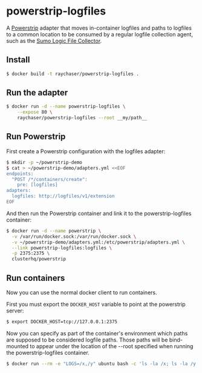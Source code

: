 powerstrip-logfiles
===================

A [Powerstrip](https://github.com/ClusterHQ/powerstrip) adapter that moves in-container logfiles and paths to logfiles to a common location to be consumed by a regular logfile collection agent, such as the [Sumo Logic File Collector](https://www.sumologic.com).

## Install

```bash
$ docker build -t raychaser/powerstrip-logfiles .
```

## Run the adapter

```bash
$ docker run -d --name powerstrip-logfiles \
    --expose 80 \
    raychaser/powerstrip-logfiles --root __my/path__
```


## Run Powerstrip

First create a Powerstrip configuration with the logfiles adapter:

```bash
$ mkdir -p ~/powerstrip-demo
$ cat > ~/powerstrip-demo/adapters.yml <<EOF
endpoints:
  "POST /*/containers/create":
    pre: [logfiles]
adapters:
  logfiles: http://logfiles/v1/extension
EOF
```

And then run the Powerstrip container and link it to the powerstrip-logfiles container:

```bash
$ docker run -d --name powerstrip \
  -v /var/run/docker.sock:/var/run/docker.sock \
  -v ~/powerstrip-demo/adapters.yml:/etc/powerstrip/adapters.yml \
  --link powerstrip-logfiles:logfiles \
  -p 2375:2375 \
  clusterhq/powerstrip
```

## Run containers

Now you can use the normal docker client to run containers.

First you must export the `DOCKER_HOST` variable to point at the powerstrip server:

```bash
$ export DOCKER_HOST=tcp://127.0.0.1:2375
```

Now you can specify as part of the container's environment which paths are supposed to
be considered logfile paths. Those paths will be bind-mounted to appear under the location
of the --root specified when running the powerstrip-logfiles container.

```bash
$ docker run --rm -e "LOGS=/x,/y" ubuntu bash -c 'ls -la /x; ls -la /y'
```
